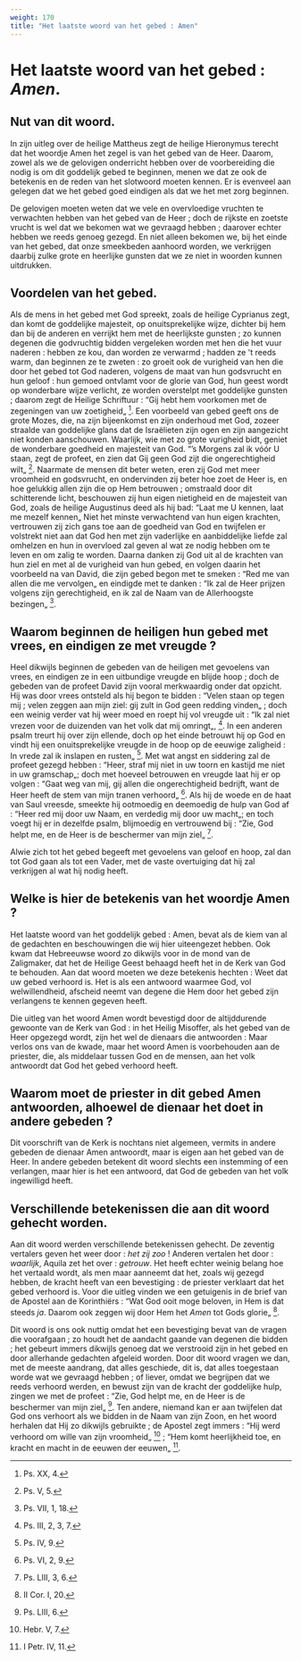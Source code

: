 ```yaml
---
weight: 170
title: "Het laatste woord van het gebed : Amen"
---
```


# Het laatste woord van het gebed : *Amen*.

## Nut van dit woord.

In zijn uitleg over de heilige Mattheus zegt de heilige Hieronymus terecht dat het woordje Amen het zegel is van het gebed van de Heer. Daarom, zowel als we de gelovigen onderricht hebben over de voorbereiding die nodig is om dit goddelijk gebed te beginnen, menen we dat ze ook de betekenis en de reden van het slotwoord moeten kennen. Er is evenveel aan gelegen dat we het gebed goed eindigen als dat we het met zorg beginnen.

De gelovigen moeten weten dat we vele en overvloedige vruchten te verwachten hebben van het gebed van de Heer ; doch de rijkste en zoetste vrucht is wel dat we bekomen wat we gevraagd hebben ; daarover echter hebben we reeds genoeg gezegd. En niet alleen bekomen we, bij het einde van het gebed, dat onze smeekbeden aanhoord worden, we verkrijgen daarbij zulke grote en heerlijke gunsten dat we ze niet in woorden kunnen uitdrukken.

## Voordelen van het gebed.

Als de mens in het gebed met God spreekt, zoals de heilige Cyprianus zegt, dan komt de goddelijke majesteit, op onuitsprekelijke wijze, dichter bij hem dan bij de anderen en verrijkt hem met de heerlijkste gunsten ; zo kunnen degenen die godvruchtig bidden vergeleken worden met hen die het vuur naderen : hebben ze kou, dan worden ze verwarmd ; hadden ze 't reeds warm, dan beginnen ze te zweten : zo groeit ook de vurigheid van hen die door het gebed tot God naderen, volgens de maat van hun godsvrucht en hun geloof : hun gemoed ontvlamt voor de glorie van God, hun geest wordt op wonderbare wijze verlicht, ze worden overstelpt met goddelijke gunsten ; daarom zegt de Heilige Schriftuur : “Gij hebt hem voorkomen met de zegeningen van uw zoetigheid„ [^708.1]. Een voorbeeld van gebed geeft ons de grote Mozes, die, na zijn bijeenkomst en zijn onderhoud met God, zozeer straalde van goddelijke glans dat de Israëlieten zijn ogen en zijn aangezicht niet konden aanschouwen.  Waarlijk, wie met zo grote vurigheid bidt, geniet de wonderbare goedheid en majesteit van God.  “’s Morgens zal ik vóór U staan, zegt de profeet, en zien dat Gij geen God zijt die ongerechtigheid wilt„ [^708.2]. Naarmate de mensen dit beter weten, eren zij God met meer vroomheid en godsvrucht, en ondervinden zij beter hoe zoet de Heer is, en hoe gelukkig allen zijn die op Hem betrouwen ; omstraald door dit schitterende licht, beschouwen zij hun eigen nietigheid en de majesteit van God, zoals de heilige Augustinus deed als hij bad: “Laat me U kennen, laat me mezelf kennen„ Niet het minste verwachtend van hun eigen krachten, vertrouwen zij zich gans toe aan de goedheid van God en twijfelen er volstrekt niet aan dat God hen met zijn vaderlijke en aanbiddelijke liefde zal omhelzen en hun in overvloed zal geven al wat ze nodig hebben om te leven en om zalig te worden. Daarna danken zij God uit al de krachten van hun ziel en met al de vurigheid van hun gebed, en volgen daarin het voorbeeld na van David, die zijn gebed begon met te smeken : “Red me van allen die me vervolgen„ en eindigde met te danken : “Ik zal de Heer prijzen volgens zijn gerechtigheid, en ik zal de Naam van de Allerhoogste bezingen„ [^709.1].

[^708.1]: Ps. XX, 4.

[^708.2]: Ps. V, 5.

## Waarom beginnen de heiligen hun gebed met vrees, en eindigen ze met vreugde ?

Heel dikwijls beginnen de gebeden van de heiligen met gevoelens van vrees, en eindigen ze in een uitbundige vreugde en blijde hoop ; doch de gebeden van de profeet David zijn vooral merkwaardig onder dat opzicht. Hij was door vrees ontsteld als hij begon te bidden : “Velen staan op tegen mij ; velen zeggen aan mijn ziel: gij zult in God geen redding vinden„ ; doch een weinig verder vat hij weer moed en roept hij vol vreugde uit : “Ik zal niet vrezen voor de duizenden van het volk dat mij omringt„, [^709.2]. In een anderen psalm treurt hij over zijn ellende, doch op het einde betrouwt hij op God en vindt hij een onuitsprekelijke vreugde in de hoop op de eeuwige zaligheid : In vrede zal ik inslapen en rusten„ [^710.1]. Met wat angst en siddering zal de profeet gezegd hebben : “Heer, straf mij niet in uw toorn en kastijd me niet in uw gramschap„; doch met hoeveel betrouwen en vreugde laat hij er op volgen : “Gaat weg van mij, gij allen die ongerechtigheid bedrijft, want de Heer heeft de stem van mijn tranen verhoord„ [^710.2]. Als hij de woede en de haat van Saul vreesde, smeekte hij ootmoedig en deemoedig de hulp van God af : “Heer red mij door uw Naam, en verdedig mij door uw macht„; en toch voegt hij er in dezelfde psalm, blijmoedig en vertrouwend bij : “Zie, God helpt me, en de Heer is de beschermer van mijn ziel„ [^710.3].

Alwie zich tot het gebed begeeft met gevoelens van geloof en hoop, zal dan tot God gaan als tot een Vader, met de vaste overtuiging dat hij zal verkrijgen al wat hij nodig heeft.

[^709.1]: Ps. VII, 1, 18.

[^709.2]: Ps. III, 2, 3, 7.

## Welke is hier de betekenis van het woordje Amen ?

Het laatste woord van het goddelijk gebed : Amen, bevat als de kiem van al de gedachten en beschouwingen die wij hier uiteengezet hebben. Ook kwam dat Hebreeuwse woord zo dikwijls voor in de mond van de Zaligmaker, dat het de Heilige Geest behaagd heeft het in de Kerk van God te behouden. Aan dat woord moeten we deze betekenis hechten : Weet dat uw gebed verhoord is. Het is als een antwoord waarmee God, vol welwillendheid, afscheid neemt van degene die Hem door het gebed zijn verlangens te kennen gegeven heeft.

Die uitleg van het woord Amen wordt bevestigd door de altijddurende gewoonte van de Kerk van God : in het Heilig Misoffer, als het gebed van de Heer opgezegd wordt, zijn het wel de dienaars die antwoorden : Maar verlos ons van de kwade, maar het woord Amen is voorbehouden aan de priester, die, als middelaar tussen God en de mensen, aan het volk antwoordt dat God het gebed verhoord heeft.

[^710.1]: Ps. IV, 9.

[^710.2]: Ps. VI, 2, 9.

[^710.3]: Ps. LIII, 3, 6.

## Waarom moet de priester in dit gebed Amen antwoorden, alhoewel de dienaar het doet in andere gebeden ?

Dit voorschrift van de Kerk is nochtans niet algemeen, vermits in andere gebeden de dienaar Amen antwoordt, maar is eigen aan het gebed van de Heer. In andere gebeden betekent dit woord slechts een instemming of een verlangen, maar hier is het een antwoord, dat God de gebeden van het volk ingewilligd heeft.

## Verschillende betekenissen die aan dit woord gehecht worden.

Aan dit woord werden verschillende betekenissen gehecht. De zeventig vertalers geven het weer door : *het zij zoo* ! Anderen vertalen het door : *waarlijk*, Aquila zet het over : *getrouw*. Het heeft echter weinig belang hoe het vertaald wordt, als men maar aanneemt dat het, zoals wij gezegd hebben, de kracht heeft van een bevestiging : de priester verklaart dat het gebed verhoord is. Voor die uitleg vinden we een getuigenis in de brief van de Apostel aan de Korinthiërs : “Wat God ooit moge beloven, in Hem is dat steeds *ja*. Daarom ook zeggen wij door Hem het *Amen* tot Gods glorie„ [^711.1].

[^711.1]: II Cor. I, 20.

Dit woord is ons ook nuttig omdat het een bevestiging bevat van de vragen die voorafgaan ; zo houdt het de aandacht gaande van degenen die bidden ; het gebeurt immers dikwijls genoeg dat we verstrooid zijn in het gebed en door allerhande gedachten afgeleid worden. Door dit woord vragen we dan, met de meeste aandrang, dat alles geschiede, dit is, dat alles toegestaan worde wat we gevraagd hebben ; of liever, omdat we begrijpen dat we reeds verhoord werden, en bewust zijn van de kracht der goddelijke hulp, zingen we met de profeet : “Zie, God helpt me, en de Heer is de beschermer van mijn ziel„ [^712.1]. Ten andere, niemand kan er aan twijfelen dat God ons verhoort als we bidden in de Naam van zijn Zoon, en het woord herhalen dat Hij zo dikwijls gebruikte ; de Apostel zegt immers : “Hij werd verhoord om wille van zijn vroomheid„ [^712.2] ; “Hem komt heerlijkheid toe, en kracht en macht in de eeuwen der eeuwen„ [^712.3].

[^712.1]: Ps. LIII, 6.

[^712.2]: Hebr. V, 7.

[^712.3]: I Petr. IV, 11.

